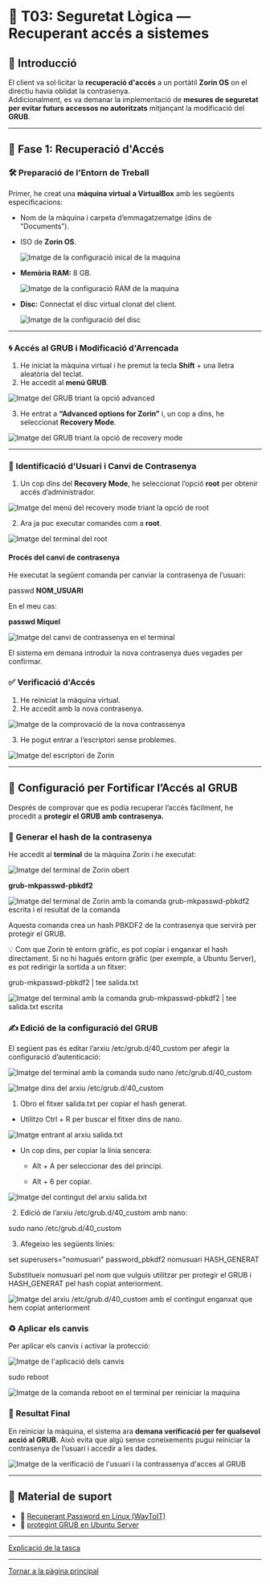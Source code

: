# 🧰 T03: Seguretat Lògica — Recuperant accés a sistemes

## 📌 Introducció
El client va sol·licitar la **recuperació d'accés** a un portàtil **Zorin OS** on el directiu havia oblidat la contrasenya.  
Addicionalment, es va demanar la implementació de **mesures de seguretat per evitar futurs accessos no autoritzats** mitjançant la modificació del **GRUB**.

---

## 🧭 Fase 1: Recuperació d'Accés

### 🛠️ Preparació de l'Entorn de Treball
Primer, he creat una **màquina virtual a VirtualBox** amb les següents especificacions:

- Nom de la màquina i carpeta d’emmagatzematge (dins de “Documents”).  
- ISO de **Zorin OS**.

  ![Imatge de la configuració inical de la maquina](/tasca03/img/configuracioinicialmaquina.png)

- **Memòria RAM:** 8 GB.

  ![Imatge de la configuració RAM de la maquina](/tasca03/img/configram.png)
  
- **Disc:** Connectat el disc virtual clonat del client.
  
  ![Imatge de la configuració del disc](/tasca03/img/configdisc.png)

---

### 🌀 Accés al GRUB i Modificació d'Arrencada
1. He iniciat la màquina virtual i he premut la tecla **Shift** + una lletra aleatòria del teclat.  
2. He accedit al **menú GRUB**.

![Imatge del GRUB triant la opció advanced](/tasca03/img/advancedopt.png)
   
3. He entrat a **“Advanced options for Zorin”** i, un cop a dins, he seleccionat **Recovery Mode**.

![Imatge del GRUB triant la opció de recovery mode](/tasca03/img/recoverymode.png)

---

### 👤 Identificació d'Usuari i Canvi de Contrasenya
1. Un cop dins del **Recovery Mode**, he seleccionat l’opció **root** per obtenir accés d’administrador.

![Imatge del menú del recovery mode triant la opció de root](/tasca03/img/menuperentrarroot.png)
    
2. Ara ja puc executar comandes com a **root**.

![Imatge del terminal del root](/tasca03/img/terminalroot.png)

#### Procés del canvi de contrasenya
He executat la següent comanda per canviar la contrasenya de l’usuari:

passwd **NOM_USUARI**

En el meu cas:

**passwd Miquel**

![Imatge del canvi de contrassenya en el terminal](/tasca03/img/canvipasswd.png)

El sistema em demana introduir la nova contrasenya dues vegades per confirmar.

### ✅ Verificació d'Accés
1. He reiniciat la màquina virtual.
2. He accedit amb la nova contrasenya.

![Imatge de la comprovació de la nova contrassenya](/tasca03/img/comprobaciocontra.png)
   
3. He pogut entrar a l’escriptori sense problemes.

![Imatge del escriptori de Zorin](/tasca03/img/escriptori.png)

---

## 🔐 Configuració per Fortificar l’Accés al GRUB
Després de comprovar que es podia recuperar l’accés fàcilment, he procedit a **protegir el GRUB amb contrasenya.**

### 🧰 Generar el hash de la contrasenya
He accedit al **terminal** de la màquina Zorin i he executat:

![Imatge del terminal de Zorin obert](/tasca03/img/terminal.png)

**grub-mkpasswd-pbkdf2**

![Imatge del terminal de Zorin amb la comanda grub-mkpasswd-pbkdf2 escrita i el resultat de la comanda](/tasca03/img/capturahash.png)

Aquesta comanda crea un hash PBKDF2 de la contrasenya que servirà per protegir el GRUB.

💡 Com que Zorin té entorn gràfic, es pot copiar i enganxar el hash directament.
Si no hi hagués entorn gràfic (per exemple, a Ubuntu Server), es pot redirigir la sortida a un fitxer:

grub-mkpasswd-pbkdf2 | tee salida.txt

![Imatge del terminal amb la comanda grub-mkpasswd-pbkdf2 | tee salida.txt escrita](/tasca03/img/capturahashasalida.png)

### ✍️ Edició de la configuració del GRUB
El següent pas és editar l’arxiu /etc/grub.d/40_custom per afegir la configuració d’autenticació:

![Imatge del terminal amb la comanda sudo nano /etc/grub.d/40_custom](/tasca03/img/comandaperentrararxiuconfig.png)

![Imatge dins del arxiu /etc/grub.d/40_custom](/tasca03/img/arxiuconfig.png)

1. Obro el fitxer salida.txt per copiar el hash generat.

- Utilitzo Ctrl + R per buscar el fitxer dins de nano.

![Imatge entrant al arxiu salida.txt](/tasca03/img/entremarxiusalida.png)

- Un cop dins, per copiar la línia sencera:

  - Alt + A per seleccionar des del principi.

  - Alt + 6 per copiar.

![Imatge del contingut del arxiu salida.txt](/tasca03/img/capturaarxiusalida.png)

2. Edició de l’arxiu /etc/grub.d/40_custom amb nano:

sudo nano /etc/grub.d/40_custom

3. Afegeixo les següents línies:

set superusers="nomusuari"
password_pbkdf2 nomusuari HASH_GENERAT

Substitueix nomusuari pel nom que vulguis utilitzar per protegir el GRUB i HASH_GENERAT pel hash copiat anteriorment.

![Imatge del arxiu /etc/grub.d/40_custom amb el contingut enganxat que hem copiat anteriorment](/tasca03/img/arxiuambtotenganxat.png)

### ♻️ Aplicar els canvis

Per aplicar els canvis i activar la protecció:

![Imatge de l'aplicació dels canvis](/tasca03/img/aplicaciócontrassenyaGRUB.png)

sudo reboot

![Imatge de la comanda reboot en el terminal per reiniciar la maquina](/tasca03/img/REBOOT.png)

### 🧪 Resultat Final

En reiniciar la màquina, el sistema ara **demana verificació per fer qualsevol acció al GRUB.**
Això evita que algú sense coneixements pugui reiniciar la contrasenya de l’usuari i accedir a les dades.

![Imatge de la verificació de l'usuari i la contrassenya d'acces al GRUB](/tasca03/img/VerificacióGRUB.png)

---

## 📝 Material de suport
- 🔗 [Recuperant Password en Linux (WayToIT)](https://waytoit.wordpress.com/2013/06/06/recuperando-password-en-ubuntu/)
- 🔗 [protegint GRUB en Ubuntu Server](https://waytoit.wordpress.com/2019/09/15/protegiendo-grub-en-ubuntu-server/)

---

[Explicació de la tasca](README.md)

---

[Tornar a la pàgina principal](../)

